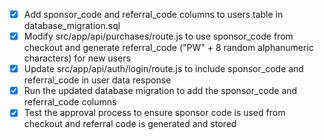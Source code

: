 - [x] Add sponsor_code and referral_code columns to users table in database_migration.sql
- [x] Modify src/app/api/purchases/route.js to use sponsor_code from checkout and generate referral_code ("PW" + 8 random alphanumeric characters) for new users
- [x] Update src/app/api/auth/login/route.js to include sponsor_code and referral_code in user data response
- [x] Run the updated database migration to add the sponsor_code and referral_code columns
- [x] Test the approval process to ensure sponsor code is used from checkout and referral code is generated and stored
